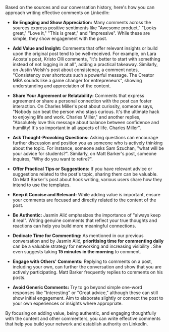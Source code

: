 Based on the sources and our conversation history, here's how you can approach writing effective comments on LinkedIn:

- **Be Engaging and Show Appreciation:** Many comments across the sources express positive sentiments like "Awesome product," "Looks great," "Love it," "This is great," and "Impressive". While these are simple, they show engagement with the post.
    
- **Add Value and Insight:** Comments that offer relevant insights or build upon the original post tend to be well-received. For example, on Lara Acosta's post, Kristo Olli comments, "it's better to start with something instead of not logging in at all", adding a practical takeaway. Similarly, on Justin Welsh's post about consistency, a comment notes, "Consistency over shortcuts such a powerful message. The Creator MBA sounds like a game changer for entrepreneurs", showing understanding and appreciation of the content.
    
- **Share Your Agreement or Relatability:** Comments that express agreement or share a personal connection with the post can foster interaction. On Charles Miller's post about curiosity, someone says, "Nobody can beat the person who stays curious. It's the ultimate hack to enjoying life and work. Charles Miller," and another replies, "Absolutely love this message about balance between confidence and humility! It's so important in all aspects of life. Charles Miller".
    
- **Ask Thought-Provoking Questions:** Asking questions can encourage further discussion and position you as someone who is actively thinking about the topic. For instance, someone asks Sam Szuchan, "what will be your advice for students?". Similarly, on Matt Barker's post, someone inquires, "Why do you want to retire?".
    
- **Offer Practical Tips or Suggestions:** If you have relevant advice or suggestions related to the post's topic, sharing them can be valuable. On Matt Barker's post about hook writing, various users share how they intend to use the templates.
    
- **Keep it Concise and Relevant:** While adding value is important, ensure your comments are focused and directly related to the content of the post.
    
- **Be Authentic:** Jasmin Alić emphasizes the importance of "always keep it real". Writing genuine comments that reflect your true thoughts and reactions can help you build more meaningful connections.
    
- **Dedicate Time for Commenting:** As mentioned in our previous conversation and by Jasmin Alić, **prioritising time for commenting daily** can be a valuable strategy for networking and increasing visibility . She even suggests taking **15 minutes in the morning** to comment.
    
- **Engage with Others' Comments:** Replying to comments on a post, including your own, can further the conversation and show that you are actively participating. Matt Barker frequently replies to comments on his posts.
    
- **Avoid Generic Comments:** Try to go beyond simple one-word responses like "Interesting" or "Great advice," although these can still show initial engagement. Aim to elaborate slightly or connect the post to your own experiences or insights where appropriate.
    

By focusing on adding value, being authentic, and engaging thoughtfully with the content and other commenters, you can write effective comments that help you build your network and establish authority on LinkedIn.